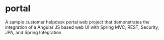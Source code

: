 portal
======

A sample customer helpdesk portal web project that demonstrates the integration of a Angular JS based web UI 
with Spring MVC, REST, Security, JPA, and Spring Integration.
